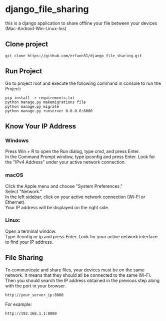 # django_file_sharing
this is a django application to share offline your file between your devices (Mac-Android-Win-Linux-Ios)
## Clone project


```
git clone https://github.com/erfann31/django_file_sharing.git
```

## Run Project

Go to project root and execute the following command in console to run the Project: 

```
pip install -r requirements.txt
python manage.py makemigrations file
python manage.py migrate
python manage.py runserver 0.0.0.0:8080
```

## Know Your IP Address 
### Windows

Press Win + R to open the Run dialog, type cmd, and press Enter.</br>
In the Command Prompt window, type ipconfig and press Enter. Look for the "IPv4 Address" under your active network connection.
### macOS

Click the Apple menu and choose "System Preferences."</br>
Select "Network."</br>
In the left sidebar, click on your active network connection (Wi-Fi or Ethernet).</br>
Your IP address will be displayed on the right side.</br>
### Linux:

Open a terminal window.</br>
Type ifconfig or ip and press Enter. Look for your active network interface to find your IP address.</br>
## File Sharing
To communicate and share files, your devices must be on the same network. It means that they should all be connected to the same Wi-Fi.</br>
Then you should search the IP address obtained in the previous step along with the port in your browser.</br>
```
http://your_server_ip:8080
```
For example:
```
http://192.168.1.1:8080
```
